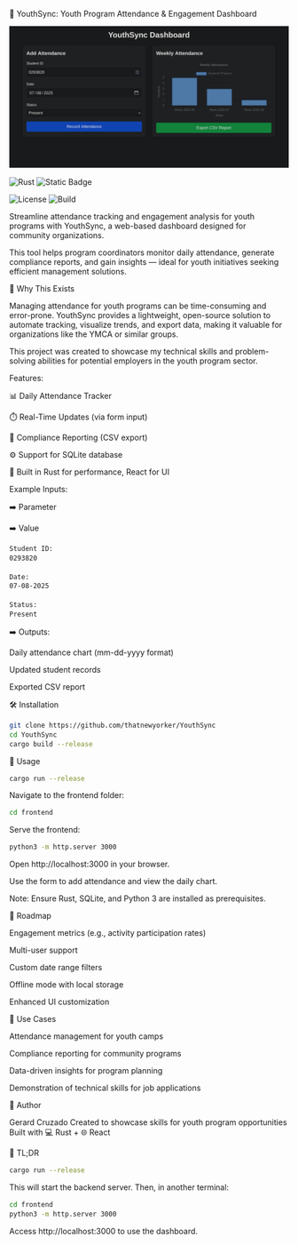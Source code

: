 🧮 YouthSync: Youth Program Attendance & Engagement Dashboard

![Image](example/youthsync.png)


![Rust](https://img.shields.io/badge/Rust-1.88.0-orange?logo=rust)
![Static Badge](https://img.shields.io/badge/React-%2333302E?logo=react&logoColor=%2361DAFB)

![License](https://img.shields.io/badge/License-MIT-blue)
![Build](https://img.shields.io/badge/build-passing-brightgreen)



Streamline attendance tracking and engagement analysis for youth programs with YouthSync, a web-based dashboard designed for community organizations.

This tool helps program coordinators monitor daily attendance, generate compliance reports, and gain insights — ideal for youth initiatives seeking efficient management solutions.



🚀 Why This Exists

Managing attendance for youth programs can be time-consuming and error-prone. YouthSync provides a lightweight, open-source solution to automate tracking, visualize trends, and export data, making it valuable for organizations like the YMCA or similar groups.

This project was created to showcase my technical skills and problem-solving abilities for potential employers in the youth program sector.



Features:





📊 Daily Attendance Tracker



⏱️ Real-Time Updates (via form input)



💸 Compliance Reporting (CSV export)



⚙️ Support for SQLite database



🦀 Built in Rust for performance, React for UI


Example Inputs:


➡️ Parameter

➡️ Value

```bash
Student ID:
0293820

Date:
07-08-2025

Status:
Present
```

➡️ Outputs:





Daily attendance chart (mm-dd-yyyy format)



Updated student records



Exported CSV report



🛠️ Installation
```bash
git clone https://github.com/thatnewyorker/YouthSync
cd YouthSync
cargo build --release
```


🧪 Usage
```bash
cargo run --release
```




Navigate to the frontend folder: 
```bash
cd frontend
```



Serve the frontend: 
```bash
python3 -m http.server 3000
```


Open http://localhost:3000 in your browser.



Use the form to add attendance and view the daily chart.



Note: Ensure Rust, SQLite, and Python 3 are installed as prerequisites.



🔮 Roadmap





Engagement metrics (e.g., activity participation rates)



Multi-user support



Custom date range filters



Offline mode with local storage



Enhanced UI customization



🧠 Use Cases





Attendance management for youth camps



Compliance reporting for community programs



Data-driven insights for program planning



Demonstration of technical skills for job applications



🙌 Author

Gerard Cruzado
Created to showcase skills for youth program opportunities
Built with 💻 Rust + 🌐 React

📝 TL;DR
```bash
cargo run --release
```
This will start the backend server. Then, in another terminal:
```bash
cd frontend
python3 -m http.server 3000
```
Access http://localhost:3000 to use the dashboard.

